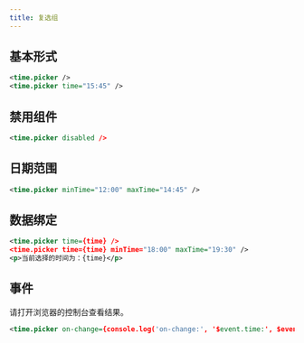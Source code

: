 ```yaml
---
title: 复选组
---
```


## 基本形式

<!-- demo_start -->
<div class="m-example"></div>

```xml
<time.picker />
<time.picker time="15:45" />
```
<!-- demo_end -->

## 禁用组件

<!-- demo_start -->
<div class="m-example"></div>

```xml
<time.picker disabled />
```
<!-- demo_end -->

## 日期范围

<!-- demo_start -->
<div class="m-example"></div>

```xml
<time.picker minTime="12:00" maxTime="14:45" />
```
<!-- demo_end -->

## 数据绑定

<!-- demo_start -->
<div class="m-example"></div>

```xml
<time.picker time={time} />
<time.picker time={time} minTime="18:00" maxTime="19:30" />
<p>当前选择的时间为：{time}</p>
```
<!-- demo_end -->

## 事件

请打开浏览器的控制台查看结果。

<!-- demo_start -->
<div class="m-example"></div>

```xml
<time.picker on-change={console.log('on-change:', '$event.time:', $event.time)} />
```
<!-- demo_end -->

